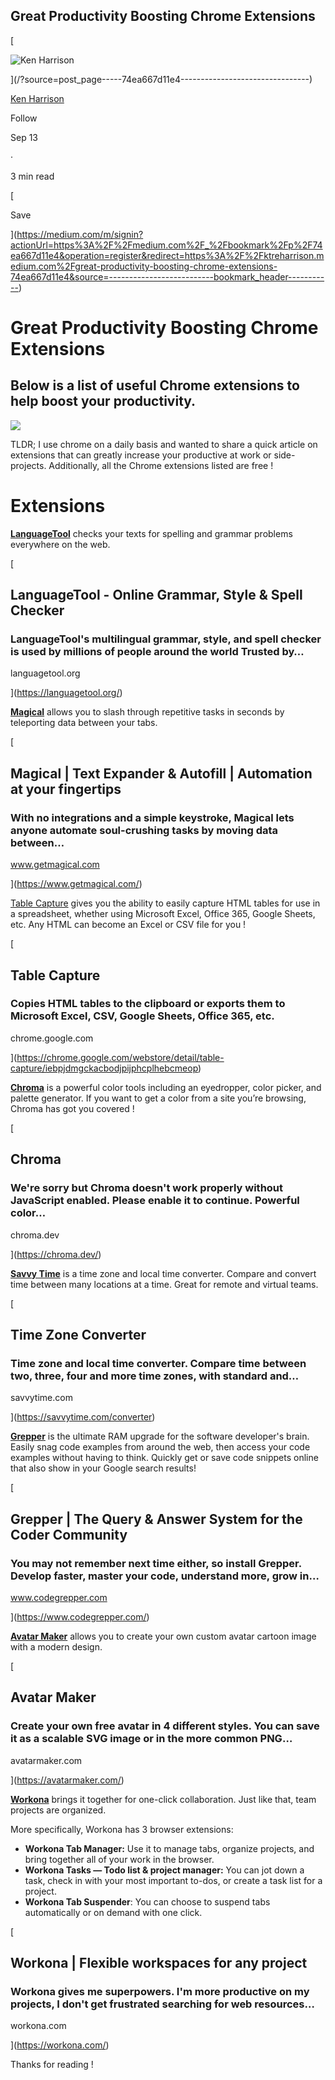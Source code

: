 ## Great Productivity Boosting Chrome Extensions

[

![Ken Harrison](https://miro.medium.com/fit/c/48/48/0*yISqa4Je03DNJICC)



](/?source=post_page-----74ea667d11e4--------------------------------)

[Ken Harrison](/?source=post_page-----74ea667d11e4--------------------------------)

Follow

Sep 13

·

3 min read

[](https://medium.com/m/signin?actionUrl=https%3A%2F%2Fmedium.com%2F_%2Fbookmark%2Fp%2F74ea667d11e4&operation=register&redirect=https%3A%2F%2Fktreharrison.medium.com%2Fgreat-productivity-boosting-chrome-extensions-74ea667d11e4&source=--------------------------bookmark_header-----------)

[

Save

](https://medium.com/m/signin?actionUrl=https%3A%2F%2Fmedium.com%2F_%2Fbookmark%2Fp%2F74ea667d11e4&operation=register&redirect=https%3A%2F%2Fktreharrison.medium.com%2Fgreat-productivity-boosting-chrome-extensions-74ea667d11e4&source=--------------------------bookmark_header-----------)

Great Productivity Boosting Chrome Extensions
=============================================

Below is a list of useful Chrome extensions to help boost your productivity.
----------------------------------------------------------------------------

![](https://miro.medium.com/max/1400/1*opwXDRgs2VjXUIDzzTmgAg.png)

TLDR; I use chrome on a daily basis and wanted to share a quick article on extensions that can greatly increase your productive at work or side-projects. Additionally, all the Chrome extensions listed are free !

Extensions
==========

[**LanguageTool**](https://chrome.google.com/webstore/detail/grammar-spell-checker-%E2%80%94-l/oldceeleldhonbafppcapldpdifcinji) checks your texts for spelling and grammar problems everywhere on the web.

[

LanguageTool - Online Grammar, Style & Spell Checker
----------------------------------------------------

### LanguageTool's multilingual grammar, style, and spell checker is used by millions of people around the world Trusted by…

languagetool.org



](https://languagetool.org/)

[**Magical**](https://chrome.google.com/webstore/detail/magical-text-expander-aut/iibninhmiggehlcdolcilmhacighjamp) allows you to slash through repetitive tasks in seconds by teleporting data between your tabs.

[

Magical | Text Expander & Autofill | Automation at your fingertips
------------------------------------------------------------------

### With no integrations and a simple keystroke, Magical lets anyone automate soul-crushing tasks by moving data between…

www.getmagical.com



](https://www.getmagical.com/)

[Table Capture](https://chrome.google.com/webstore/detail/table-capture/iebpjdmgckacbodjpijphcplhebcmeop) gives you the ability to easily capture HTML tables for use in a spreadsheet, whether using Microsoft Excel, Office 365, Google Sheets, etc. Any HTML can become an Excel or CSV file for you !

[

Table Capture
-------------

### Copies HTML tables to the clipboard or exports them to Microsoft Excel, CSV, Google Sheets, Office 365, etc.

chrome.google.com



](https://chrome.google.com/webstore/detail/table-capture/iebpjdmgckacbodjpijphcplhebcmeop)

[**Chroma**](https://chrome.google.com/webstore/detail/chroma-eyedropper-color-p/pkgejkfioihnchalojepdkefnpejomgn) is a powerful color tools including an eyedropper, color picker, and palette generator. If you want to get a color from a site you’re browsing, Chroma has got you covered !

[

Chroma
------

### We're sorry but Chroma doesn't work properly without JavaScript enabled. Please enable it to continue. Powerful color…

chroma.dev



](https://chroma.dev/)

[**Savvy Time**](https://chrome.google.com/webstore/detail/time-zone-converter-savvy/plhnjpnbkmdmooideifhkonobdkgbbof) is a time zone and local time converter. Compare and convert time between many locations at a time. Great for remote and virtual teams.

[

Time Zone Converter
-------------------

### Time zone and local time converter. Compare time between two, three, four and more time zones, with standard and…

savvytime.com



](https://savvytime.com/converter)

[**Grepper**](https://chrome.google.com/webstore/detail/grepper/amaaokahonnfjjemodnpmeenfpnnbkco) is the ultimate RAM upgrade for the software developer's brain. Easily snag code examples from around the web, then access your code examples without having to think. Quickly get or save code snippets online that also show in your Google search results!

[

Grepper | The Query & Answer System for the Coder Community
-----------------------------------------------------------

### You may not remember next time either, so install Grepper. Develop faster, master your code, understand more, grow in…

www.codegrepper.com



](https://www.codegrepper.com/)

[**Avatar Maker**](https://chrome.google.com/webstore/detail/avatar-maker/ofknlbikfofijlcjkfcihomkedmchfbn) allows you to create your own custom avatar cartoon image with a modern design.

[

Avatar Maker
------------

### Create your own free avatar in 4 different styles. You can save it as a scalable SVG image or in the more common PNG…

avatarmaker.com



](https://avatarmaker.com/)

[**Workona**](https://workona.com/) brings it together for one-click collaboration. Just like that, team projects are organized.

More specifically, Workona has 3 browser extensions:

*   **Workona Tab Manager:** Use it to manage tabs, organize projects, and bring together all of your work in the browser.
*   **Workona Tasks — Todo list & project manager:** You can jot down a task, check in with your most important to-dos, or create a task list for a project.
*   **Workona Tab Suspender**: You can choose to suspend tabs automatically or on demand with one click.

[

Workona | Flexible workspaces for any project
---------------------------------------------

### Workona gives me superpowers. I'm more productive on my projects, I don't get frustrated searching for web resources…

workona.com



](https://workona.com/)

Thanks for reading !